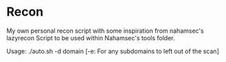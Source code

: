 # Recon
My own personal recon script with some inspiration from nahamsec's lazyrecon
Script to be used within Nahamsec's tools folder.


Usage:
./auto.sh -d domain [-e: For any subdomains to left out of the scan]
